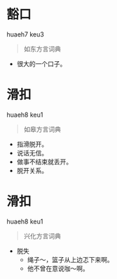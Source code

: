 # 豁口
huaeh7 keu3
> 如东方言词典
- 很大的一个口子。

# 滑扣
huaeh8 keu1
> 如皋方言词典
- 指滑脱开。
- 说话无信。
- 做事不结束就丢开。
- 脱开关系。

# 滑扣
huaeh8 keu1
> 兴化方言词典
- 脱失
  - 绳子～，篮子从上边忑下来啊。
  - 他不曾在意说咖～啊。
